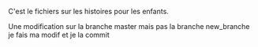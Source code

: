 C'est le fichiers sur les histoires pour les enfants. 

Une modification sur la branche master mais pas la branche new_branche
je fais ma modif et je la commit